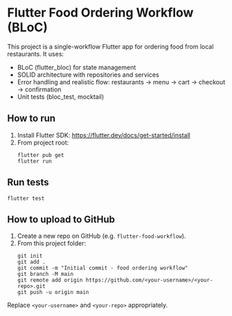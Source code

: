 # Flutter Food Ordering Workflow (BLoC)

This project is a single-workflow Flutter app for ordering food from local restaurants. It uses:
- BLoC (flutter_bloc) for state management
- SOLID architecture with repositories and services
- Error handling and realistic flow: restaurants -> menu -> cart -> checkout -> confirmation
- Unit tests (bloc_test, mocktail)

## How to run
1. Install Flutter SDK: https://flutter.dev/docs/get-started/install
2. From project root:
   ```
   flutter pub get
   flutter run
   ```

## Run tests
```
flutter test
```

## How to upload to GitHub
1. Create a new repo on GitHub (e.g. `flutter-food-workflow`).
2. From this project folder:
   ```
   git init
   git add .
   git commit -m "Initial commit - food ordering workflow"
   git branch -M main
   git remote add origin https://github.com/<your-username>/<your-repo>.git
   git push -u origin main
   ```
Replace `<your-username>` and `<your-repo>` appropriately.
